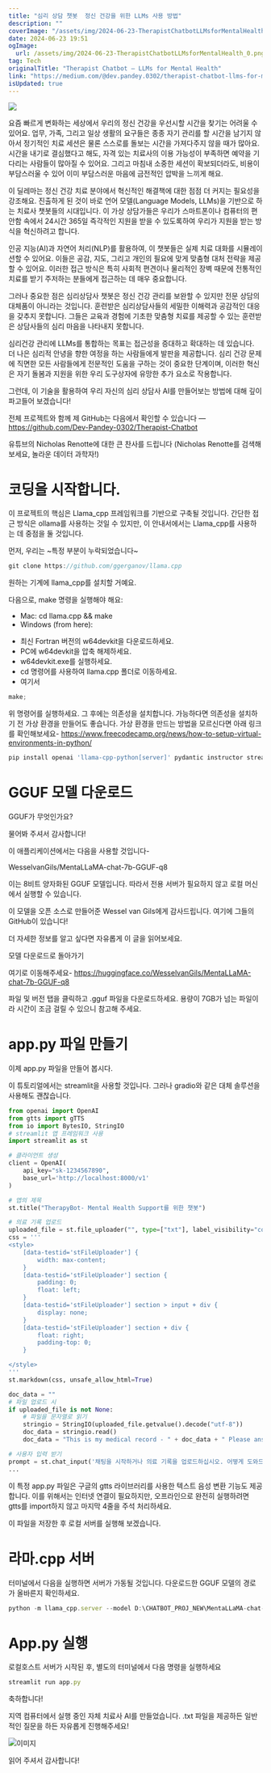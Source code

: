 ```yaml
---
title: "심리 상담 챗봇  정신 건강을 위한 LLMs 사용 방법"
description: ""
coverImage: "/assets/img/2024-06-23-TherapistChatbotLLMsforMentalHealth_0.png"
date: 2024-06-23 19:51
ogImage:
  url: /assets/img/2024-06-23-TherapistChatbotLLMsforMentalHealth_0.png
tag: Tech
originalTitle: "Therapist Chatbot — LLMs for Mental Health"
link: "https://medium.com/@dev.pandey.0302/therapist-chatbot-llms-for-mental-health-55ff5769a878"
isUpdated: true
---
```


<img src="/assets/img/2024-06-23-TherapistChatbotLLMsforMentalHealth_0.png" />

요즘 빠르게 변화하는 세상에서 우리의 정신 건강을 우선시할 시간을 찾기는 어려울 수 있어요. 업무, 가족, 그리고 일상 생활의 요구들은 종종 자기 관리를 할 시간을 남기지 않아서 정기적인 치료 세션은 물론 스스로를 돌보는 시간을 가져다주지 않을 때가 많아요. 시간을 내기로 결심했다고 해도, 자격 있는 치료사의 이용 가능성이 부족하면 예약을 기다리는 사람들이 많아질 수 있어요. 그리고 마침내 소중한 세션이 확보되더라도, 비용이 부담스러울 수 있어 이미 부담스러운 마음에 금전적인 압박을 느끼게 해요.

이 딜레마는 정신 건강 치료 분야에서 혁신적인 해결책에 대한 점점 더 커지는 필요성을 강조해요. 진출하게 된 것이 바로 언어 모델(Language Models, LLMs)을 기반으로 하는 치료사 챗봇들의 시대입니다. 이 가상 상담가들은 우리가 스마트폰이나 컴퓨터의 편안함 속에서 24시간 365일 즉각적인 지원을 받을 수 있도록하여 우리가 지원을 받는 방식을 혁신하려고 합니다.

인공 지능(AI)과 자연어 처리(NLP)를 활용하여, 이 챗봇들은 실제 치료 대화를 시뮬레이션할 수 있어요. 이들은 공감, 지도, 그리고 개인의 필요에 맞게 맞춤형 대처 전략을 제공할 수 있어요. 이러한 접근 방식은 특히 사회적 편견이나 물리적인 장벽 때문에 전통적인 치료를 받기 주저하는 분들에게 접근하는 데 매우 중요합니다.

<div class="content-ad"></div>

그러나 중요한 점은 심리상담사 챗봇은 정신 건강 관리를 보완할 수 있지만 전문 상담의 대체품이 아니라는 것입니다. 훈련받은 심리상담사들의 세밀한 이해력과 공감적인 대응을 갖추지 못합니다. 그들은 교육과 경험에 기초한 맞춤형 치료를 제공할 수 있는 훈련받은 상담사들의 심리 마음을 나타내지 못합니다.

심리건강 관리에 LLMs를 통합하는 목표는 접근성을 증대하고 확대하는 데 있습니다. 더 나은 심리적 안녕을 향한 여정을 하는 사람들에게 발판을 제공합니다. 심리 건강 문제에 직면한 모든 사람들에게 전문적인 도움을 구하는 것이 중요한 단계이며, 이러한 혁신은 자기 돌봄과 지원을 위한 우리 도구상자에 유망한 추가 요소로 작용합니다.

그런데, 이 기술을 활용하여 우리 자신의 심리 상담사 AI를 만들어보는 방법에 대해 깊이 파고들어 보겠습니다!

전체 프로젝트와 함께 제 GitHub는 다음에서 확인할 수 있습니다 — https://github.com/Dev-Pandey-0302/Therapist-Chatbot

<div class="content-ad"></div>

유튜브의 Nicholas Renotte에 대한 큰 찬사를 드립니다 (Nicholas Renotte를 검색해보세요, 놀라운 데이터 과학자!)

# 코딩을 시작합니다.

이 프로젝트의 핵심은 Llama_cpp 프레임워크를 기반으로 구축될 것입니다. 간단한 접근 방식은 ollama를 사용하는 것일 수 있지만, 이 안내서에서는 Llama_cpp를 사용하는 데 중점을 둘 것입니다.

먼저, 우리는 ~특정 부분이 누락되었습니다~

<div class="content-ad"></div>

```js
git clone https://github.com/ggerganov/llama.cpp
```

원하는 기계에 llama_cpp를 설치할 거예요.

다음으로, make 명령을 실행해야 해요:

- Mac: cd llama.cpp && make
- Windows (from here):

<div class="content-ad"></div>

- 최신 Fortran 버전의 w64devkit을 다운로드하세요.
- PC에 w64devkit을 압축 해제하세요.
- w64devkit.exe를 실행하세요.
- cd 명령어를 사용하여 llama.cpp 폴더로 이동하세요.
- 여기서

```js
make;
```

위 명령어를 실행하세요. 그 후에는 의존성을 설치합니다. 가능하다면 의존성을 설치하기 전 가상 환경을 만들어도 좋습니다. 가상 환경을 만드는 방법을 모르신다면 아래 링크를 확인해보세요- https://www.freecodecamp.org/news/how-to-setup-virtual-environments-in-python/

```js
pip install openai 'llama-cpp-python[server]' pydantic instructor streamlit gtts
```

<div class="content-ad"></div>

# GGUF 모델 다운로드

GGUF가 무엇인가요?

물어봐 주셔서 감사합니다!

이 애플리케이션에서는 다음을 사용할 것입니다-

<div class="content-ad"></div>

WesselvanGils/MentaLLaMA-chat-7b-GGUF-q8

이는 8비트 양자화된 GGUF 모델입니다. 따라서 전용 서버가 필요하지 않고 로컬 머신에서 실행할 수 있습니다.

이 모델을 오픈 소스로 만들어준 Wessel van Gils에게 감사드립니다. 여기에 그들의 GitHub이 있습니다!

더 자세한 정보를 알고 싶다면 자유롭게 이 글을 읽어보세요.

<div class="content-ad"></div>

모델 다운로드로 돌아가기

여기로 이동해주세요- https://huggingface.co/WesselvanGils/MentaLLaMA-chat-7b-GGUF-q8

파일 및 버전 탭을 클릭하고 .gguf 파일을 다운로드하세요. 용량이 7GB가 넘는 파일이라 시간이 조금 걸릴 수 있으니 참고해 주세요.

# app.py 파일 만들기

<div class="content-ad"></div>

이제 app.py 파일을 만들어 봅시다.

이 튜토리얼에서는 streamlit을 사용할 것입니다. 그러나 gradio와 같은 대체 솔루션을 사용해도 괜찮습니다.

```python
from openai import OpenAI
from gtts import gTTS
from io import BytesIO, StringIO
# streamlit 앱 프레임워크 사용
import streamlit as st

# 클라이언트 생성
client = OpenAI(
    api_key="sk-1234567890",
    base_url='http://localhost:8000/v1'
)

# 앱의 제목
st.title("TherapyBot- Mental Health Support를 위한 챗봇")

# 의료 기록 업로드
uploaded_file = st.file_uploader("", type=["txt"], label_visibility="collapsed")
css = '''
<style>
    [data-testid='stFileUploader'] {
        width: max-content;
    }
    [data-testid='stFileUploader'] section {
        padding: 0;
        float: left;
    }
    [data-testid='stFileUploader'] section > input + div {
        display: none;
    }
    [data-testid='stFileUploader'] section + div {
        float: right;
        padding-top: 0;
    }

</style>
'''
st.markdown(css, unsafe_allow_html=True)

doc_data = ""
# 파일 업로드 시
if uploaded_file is not None:
    # 파일을 문자열로 읽기
    stringio = StringIO(uploaded_file.getvalue().decode("utf-8"))
    doc_data = stringio.read()
    doc_data = "This is my medical record - " + doc_data + " Please answer the following question based on the earlier medical record- "

# 사용자 입력 받기
prompt = st.chat_input('채팅을 시작하거나 의료 기록을 업로드하십시오. 어떻게 도와드릴까요?')
...
```

이 특정 app.py 파일은 구글의 gtts 라이브러리를 사용한 텍스트 음성 변환 기능도 제공합니다. 이를 위해서는 인터넷 연결이 필요하지만, 오프라인으로 완전히 실행하려면 gtts를 import하지 않고 마지막 4줄을 주석 처리하세요.

<div class="content-ad"></div>

이 파일을 저장한 후 로컬 서버를 실행해 보겠습니다.

# 라마.cpp 서버

터미널에서 다음을 실행하면 서버가 가동될 것입니다. 다운로드한 GGUF 모델의 경로가 올바른지 확인하세요.

```js
python -m llama_cpp.server --model D:\CHATBOT_PROJ_NEW\MentaLLaMA-chat-7b-GGUF-q8\MentaLLaMA-chat-7b-GGUF-q8.gguf --n_gpu -1
```

<div class="content-ad"></div>

# App.py 실행

로컬호스트 서버가 시작된 후, 별도의 터미널에서 다음 명령을 실행하세요

```js
streamlit run app.py
```

축하합니다!

<div class="content-ad"></div>

지역 컴퓨터에서 실행 중인 자체 치료사 AI를 만들었습니다. .txt 파일을 제공하든 일반적인 질문을 하든 자유롭게 진행해주세요!

![이미지](/assets/img/2024-06-23-TherapistChatbotLLMsforMentalHealth_1.png)

읽어 주셔서 감사합니다!

